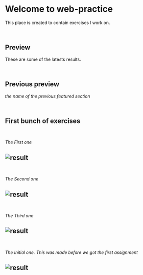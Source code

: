 # Welcome to web-practice
This place is created to contain exercises I work on.  

<br />

## Preview
These are some of the latests results.

<br />

## Previous preview
_the name of the previous featured section_

<br />

## First bunch of exercises

<br />
  
  _The First one_  
  
![result](https://user-images.githubusercontent.com/93664113/223994634-258d10eb-48e7-44a8-92b4-2a7e18f2bd68.jpg)
---
<br />

  _The Second one_
  
![result](https://user-images.githubusercontent.com/93664113/224030557-54c86d2f-fe18-4e20-9e01-b4e2a087e10f.jpg)
---
<br />

  _The Third one_
  
![result](https://user-images.githubusercontent.com/93664113/224260133-ba9bd9ef-1f7c-405d-b099-1a3193005ca6.jpg)
---
<br />
  
  _The Initial one. This was made before we got the first assignment_
  
![result](https://user-images.githubusercontent.com/93664113/223995908-879be4ec-846f-403f-a248-107a92d8b525.jpg)
---
